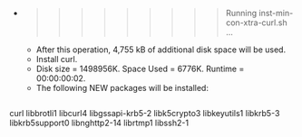 * >>>>>>>>> Running inst-min-con-xtra-curl.sh ...
  * After this operation, 4,755 kB of additional disk space will be used.
  * Install curl.
  * Disk size = 1498956K. Space Used = 6776K. Runtime = 00:00:00:02.
  * The following NEW packages will be installed:
  ```bash
curl libbrotli1 libcurl4 libgssapi-krb5-2 libk5crypto3
libkeyutils1 libkrb5-3 libkrb5support0 libnghttp2-14 librtmp1
libssh2-1
  ```
